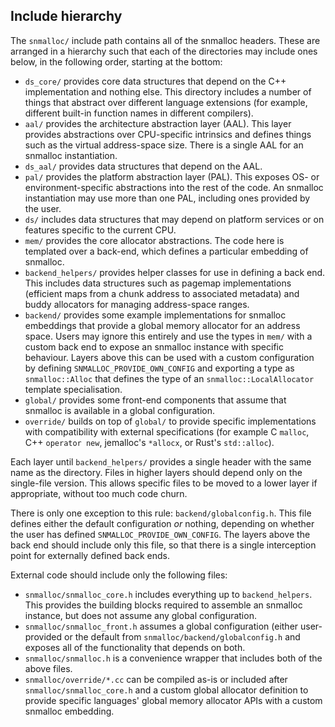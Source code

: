 Include hierarchy
-----------------

The `snmalloc/` include path contains all of the snmalloc headers.
These are arranged in a hierarchy such that each of the directories may include ones below, in the following order, starting at the bottom:

 - `ds_core/` provides core data structures that depend on the C++ implementation and nothing else.
   This directory includes a number of things that abstract over different language extensions (for example, different built-in function names in different compilers).
 - `aal/` provides the architecture abstraction layer (AAL).
   This layer provides abstractions over CPU-specific intrinsics and defines things such as the virtual address-space size.
   There is a single AAL for an snmalloc instantiation.
 - `ds_aal/` provides data structures that depend on the AAL.
 - `pal/` provides the platform abstraction layer (PAL).
   This exposes OS- or environment-specific abstractions into the rest of the code.
   An snmalloc instantiation may use more than one PAL, including ones provided by the user.
 - `ds/` includes data structures that may depend on platform services or on features specific to the current CPU.
 - `mem/` provides the core allocator abstractions.
   The code here is templated over a back-end, which defines a particular embedding of snmalloc.
 - `backend_helpers/` provides helper classes for use in defining a back end.
   This includes data structures such as pagemap implementations (efficient maps from a chunk address to associated metadata) and buddy allocators for managing address-space ranges.
 - `backend/` provides some example implementations for snmalloc embeddings that provide a global memory allocator for an address space.
   Users may ignore this entirely and use the types in `mem/` with a custom back end to expose an snmalloc instance with specific behaviour.
   Layers above this can be used with a custom configuration by defining `SNMALLOC_PROVIDE_OWN_CONFIG` and exporting a type as `snmalloc::Alloc` that defines the type of an `snmalloc::LocalAllocator` template specialisation.
 - `global/` provides some front-end components that assume that snmalloc is available in a global configuration.
 - `override/` builds on top of `global/` to provide specific implementations with compatibility with external specifications (for example C `malloc`, C++ `operator new`, jemalloc's `*allocx`, or Rust's `std::alloc`).

Each layer until `backend_helpers/` provides a single header with the same name as the directory.
Files in higher layers should depend only on the single-file version.
This allows specific files to be moved to a lower layer if appropriate, without too much code churn.

There is only one exception to this rule: `backend/globalconfig.h`.
This file defines either the default configuration *or* nothing, depending on whether the user has defined `SNMALLOC_PROVIDE_OWN_CONFIG`.
The layers above the back end should include only this file, so that there is a single interception point for externally defined back ends.

External code should include only the following files:

 - `snmalloc/snmalloc_core.h` includes everything up to `backend_helpers`.
   This provides the building blocks required to assemble an snmalloc instance, but does not assume any global configuration.
 - `snmalloc/snmalloc_front.h` assumes a global configuration (either user-provided or the default from `snmalloc/backend/globalconfig.h` and exposes all of the functionality that depends on both.
 - `snmalloc/snmalloc.h` is a convenience wrapper that includes both of the above files.
 - `snmalloc/override/*.cc` can be compiled as-is or included after `snmalloc/snmalloc_core.h` and a custom global allocator definition to provide specific languages' global memory allocator APIs with a custom snmalloc embedding.
